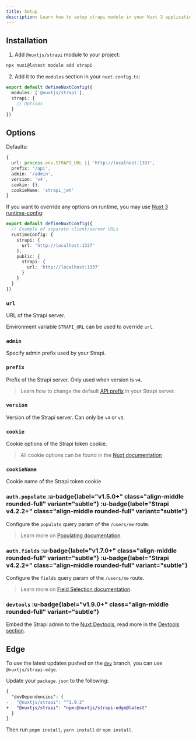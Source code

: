 ```yaml
---
title: Setup
description: Learn how to setup strapi module in your Nuxt 3 application.
---
```


## Installation

1. Add `@nuxtjs/strapi` module to your project:

```bash
npx nuxi@latest module add strapi
```

2. Add it to the `modules` section in your `nuxt.config.ts`:

```ts [nuxt.config.ts]
export default defineNuxtConfig({
  modules: ['@nuxtjs/strapi'],
  strapi: {
    // Options
  }
})
```


## Options

Defaults:

```ts
{
  url: process.env.STRAPI_URL || 'http://localhost:1337',
  prefix: '/api',
  admin: '/admin',
  version: 'v4',
  cookie: {},
  cookieName: 'strapi_jwt'
}
```

If you want to override any options on runtime, you may use [Nuxt 3 runtime-config](https://nuxt.com/docs/getting-started/configuration#environment-variables-and-private-tokens):

```ts [nuxt.config.ts]
export default defineNuxtConfig({
  // Example of separate client/server URLs
  runtimeConfig: {
    strapi: {
      url: 'http://localhost:1337'
    },
    public: {
      strapi: {
        url: 'http://localhost:1337'
      }
    }
  }
})
```

### `url`

URL of the Strapi server.

Environment variable `STRAPI_URL` can be used to override `url`.

### `admin`

Specify admin prefix used by your Strapi.

### `prefix`

Prefix of the Strapi server. Only used when version is `v4`.

> Learn how to change the default [API prefix](https://docs.strapi.io/developer-docs/latest/setup-deployment-guides/configurations/optional/api.html) in your Strapi server.

### `version`

Version of the Strapi server. Can only be `v4` or `v3`.

### `cookie`

Cookie options of the Strapi token cookie.

> All cookie options can be found in the [Nuxt documentation](https://nuxt.com/docs/api/composables/use-cookie#options)

### `cookieName`

Cookie name of the Strapi token cookie

### `auth.populate` :u-badge{label="v1.5.0+" class="align-middle rounded-full" variant="subtle"} :u-badge{label="Strapi v4.2.2+" class="align-middle rounded-full" variant="subtle"}

Configure the `populate` query param of the `/users/me` route.

> Learn more on [Populating documentation](https://docs.strapi.io/developer-docs/latest/developer-resources/database-apis-reference/entity-service/populate.html#advanced-populating).

### `auth.fields` :u-badge{label="v1.7.0+" class="align-middle rounded-full" variant="subtle"} :u-badge{label="Strapi v4.2.2+" class="align-middle rounded-full" variant="subtle"}

Configure the `fields` query param of the `/users/me` route.

> Learn more on [Field Selection documentation](https://docs.strapi.io/developer-docs/latest/developer-resources/database-apis-reference/rest/populating-fields.html#field-selection).

### `devtools` :u-badge{label="v1.9.0+" class="align-middle rounded-full" variant="subtle"}

Embed the Strapi admin to the [Nuxt Devtools](https://devtools.nuxtjs.org), read more in the [Devtools section](/devtools).

## Edge

To use the latest updates pushed on the [`dev`](https://github.com/nuxt-modules/strapi/tree/dev) branch, you can use `@nuxtjs/strapi-edge`.

Update your `package.json` to the following:

```diff [package.json]
{
  "devDependencies": {
-   "@nuxtjs/strapi": "^1.9.2"
+   "@nuxtjs/strapi": "npm:@nuxtjs/strapi-edge@latest"
  }
}
```

Then run `pnpm install`, `yarn install` or `npm install`.
